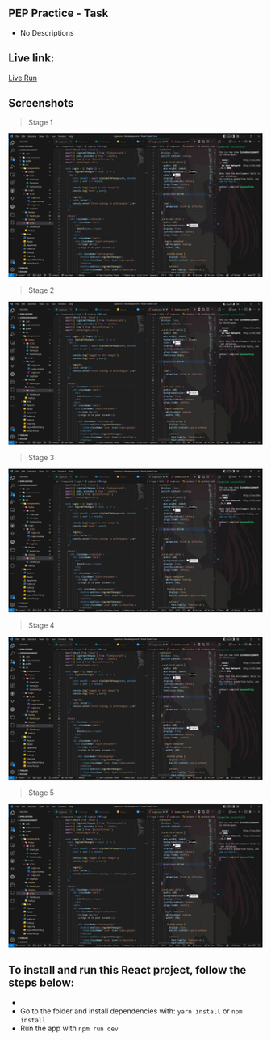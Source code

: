 ## PEP Practice - Task
 - No Descriptions
## Live link:

<a href='https://react-responsive-product-card.vercel.app/'> Live Run </a>

## Screenshots

> Stage 1

![Directory Structure](https://github.com/03prashantpk/listedAssignment/blob/master/public/screenshot1.JPG)

> Stage 2

![Directory Structure](https://github.com/03prashantpk/listedAssignment/blob/master/public/screenshot1.JPG)

> Stage 3

![Directory Structure](https://github.com/03prashantpk/listedAssignment/blob/master/public/screenshot1.JPG)

> Stage 4

![Directory Structure](https://github.com/03prashantpk/listedAssignment/blob/master/public/screenshot1.JPG)

> Stage 5

![Directory Structure](https://github.com/03prashantpk/listedAssignment/blob/master/public/screenshot1.JPG)

## To install and run this React project, follow the steps below:
- 
- Go to the folder and install dependencies with: `yarn install` or `npm install`
- Run the app with `npm run dev`